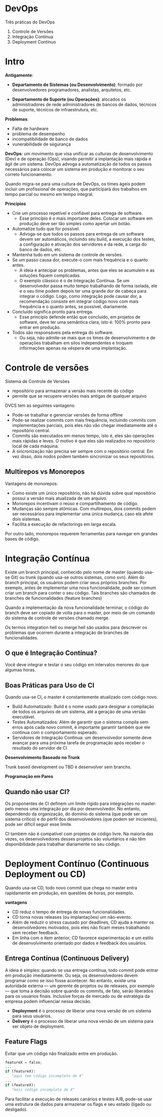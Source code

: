 # DevOps

Três práticas do DevOps
1. Controle de Versões
2. Integração Contínua
3. Deployment Contínuo

# Intro


**Antigamente**:
- **Departamento de Sistemas (ou Desenvolvimento)**: formado por desenvolvedores programadores, analistas, arquitetos, etc.

- **Departamento de Suporte (ou Operações)**: alocados os administradores de rede administradores de bancos de dados, técnicos de suporte, técnicos de infraestrutura, etc.


**Problemas**:
- Falta de hardware
- problema de desempenho
- incompatibilidade de banco de dados
- vunerabilidade de segurança


**DevOps**: um movimento que visa unificar as culturas de desenvolvimento (Dev) e de operação (Ops), visando permitir a implantação mais rápida e ágil de um sistema. DevOps advoga a automatização de todos os passos necessários para colocar um sistema em produção e monitorar o seu correto funcionamento.

Quando migra-se para uma cultura de DevOps, os times ágeis podem incluir um profissional de operações, que participará dos trabalhos em tempo parcial ou mesmo em tempo integral.

**Princípios**
- Crie um processo repetível e confiável para entrega de software.
  -  Esse princípio é o mais importante deles. Colocar um software em produção deve ser tão simples como apertar um botão.
- Automatize tudo que for possível.
  - Advoga-se que todos os passos para entrega de um software devem ser automáticos, incluindo seu build, a execução dos testes, a configuração e ativação dos servidores e da rede, a carga do banco de dados, etc. 
- Mantenha tudo em um sistema de controle de versões.
- Se um passo causa dor, execute-o com mais frequência e o quanto antes.
  - A ideia é antecipar os problemas, antes que eles se acumulem e as soluções fiquem complicadas. 
  - O exemplo clássico é o de Integração Contínua. Se um desenvolvedor passa muito tempo trabalhando de forma isolada, ele e o seu time podem depois ter uma grande dor de cabeça para integrar o código. Logo, como integração pode causar dor, a recomendação consiste em integrar código novo com mais frequência e o quanto antes, se possível, diariamente. 
- Concluído significa pronto para entrega. 
  - Esse princípio defende então que concluído, em projetos de software, deve ter uma semântica clara, isto é: 100% pronto para entrar em produção.
- Todos são responsáveis pela entrega do software. 
  - Ou seja, não admite-se mais que os times de desenvolvimento e de operações trabalham em silos independentes e troquem informações apenas na véspera de uma implantação.

# Controle de versões

Sistema de Controle de Versões
- repositório para armazenar a versão mais recente do código
- permite que se recupere versões mais antigas de qualquer arquivo

DVCS tem as seguintes vantagens:
- Pode-se trabalhar e gerenciar versões de forma offline
- Pode-se realizar commits com mais frequência, incluindo commits com implementações parciais, pois eles não vão chegar imediatamente até o repositório central.
- Commits são executados em menos tempo, isto é, eles são operações mais rápidas e leves. O motivo é que eles são realizados no repositório local de cada máquina.
- A sincronização não precisa ser sempre com o repositório central. Em vez disso, dois nodos podem também sincronizar os seus repositórios.

## Multirepos vs Monorepos

Vantagens de monorepos:
- Como existe um único repositório, não há dúvida sobre qual repositório possui a versão mais atualizada de um arquivo.
- Monorepos incentivam o reúso e compartilhamento de código.
- Mudanças são sempre atômicas. Com multirepos, dois commits podem ser necessários para implementar uma única mudança, caso ela afete dois sistemas. 
- Facilita a execução de refactorings em larga escala. 

Por outro lado, monorepos requerem ferramentas para navegar em grandes bases de código.

# Integração Contínua

Existe um branch principal, conhecido pelo nome de master (quando usa-se Git) ou trunk (quando usa-se outros sistemas, como svn). Além do branch principal, os usuários podem criar seus próprios branches. Por exemplo, antes de implementar uma nova funcionalidade, pode ser comum criar um branch para conter o seu código. Tais branches são chamados de branches de funcionalidades (feature branches)

Quando a implementação da nova funcionalidade terminar, o código do branch deve ser copiado de volta para o master, por meio de um comando do sistema de controle de versões chamado merge. 

Os termos integration hell ou merge hell são usados para descrever os problemas que ocorrem durante a integração de branches de funcionalidades.

## O que é Integração Contínua?

Você deve integrar e testar o seu código em intervalos menores do que algumas horas. 

## Boas Práticas para Uso de CI

Quando usa-se CI, o master é constantemente atualizado com código novo. 
- Build Automatizado: Build é o nome usado para designar a compilação de todos os arquivos de um sistema, até a geração de uma versão executável. 
- Testes Automatizados: Além de garantir que o sistema compila sem erros após cada novo commit, é importante garantir também que ele continua com o comportamento esperado. 
- Servidores de Integração Contínua: um desenvolvedor somente deve avançar para uma próxima tarefa de programação após receber o resultado do servidor de CI

**Desenvolvimento Baseado no Trunk**

Trunk based development ou TBD é desenvolver sem branchs.

**Programação em Pares**

## Quando não usar CI?

Os proponentes de CI definem um limite rígido para integrações no master: pelo menos uma integração por dia por desenvolvedor. No entanto, dependendo da organização, do domínio do sistema (que pode ser um sistema crítico) e do perfil dos desenvolvedores (que podem ser iniciantes), pode ser difícil seguir esse limite.

CI também não é compatível com projetos de código livre. Na maioria das vezes, os desenvolvedores desses projetos são voluntários e não têm disponibilidade para trabalhar diariamente no seu código.

# Deployment Contínuo (Continuous Deployment ou CD)

Quando usa-se CD, todo novo commit que chega no master entra rapidamente em produção, em questões de horas, por exemplo. 

**vantagens**
- CD reduz o tempo de entrega de novas funcionalidades.
- CD torna novas releases (ou implantações) um não-evento.
- Além de reduzir o stress causado por deadlines, CD ajuda a manter os desenvolvedores motivados, pois eles não ficam meses trabalhando sem receber feedback.
- Em linha com o item anterior, CD favorece experimentação e um estilo de desenvolvimento orientado por dados e feedback dos usuários.

##  Entrega Contínua (Continuous Delivery)

A ideia é simples: quando se usa entrega contínua, todo commit pode entrar em produção imediatamente. Ou seja, os desenvolvedores devem programar como se isso fosse acontecer. No entanto, existe uma autoridade externa — um gerente de projetos ou de releases, por exemplo — que toma a decisão sobre quando os commits, de fato, serão liberados para os usuários finais. Inclusive forças de mercado ou de estratégia da empresa podem influenciar nessa decisão.

- **Deployment** é o processo de liberar uma nova versão de um sistema para seus usuários.
- **Delivery** é o processo de liberar uma nova versão de um sistema para ser objeto de deployment.

## Feature Flags

Evitar que um código não finalizado entre em produção.

```python
featureX = false;
...
if (featureX):
   "aqui tem código incompleto de X"
...
if (featureX):
   "mais código incompleto de X"
```

Para facilitar a execução de releases canários e testes A/B, pode-se usar uma estrutura de dados para armazenar os flags e seu estado (ligado ou desligado). 